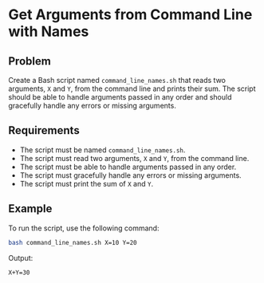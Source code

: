 # Get Arguments from Command Line with Names

## Problem

Create a Bash script named `command_line_names.sh` that reads two arguments, `X` and `Y`, from the command line and prints their sum. The script should be able to handle arguments passed in any order and should gracefully handle any errors or missing arguments.

## Requirements

- The script must be named `command_line_names.sh`.
- The script must read two arguments, `X` and `Y`, from the command line.
- The script must be able to handle arguments passed in any order.
- The script must gracefully handle any errors or missing arguments.
- The script must print the sum of `X` and `Y`.

## Example

To run the script, use the following command:

```bash
bash command_line_names.sh X=10 Y=20
```

Output:

```bash
X+Y=30
```
